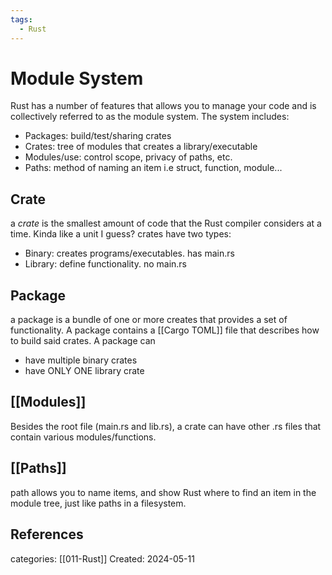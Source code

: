 ```yaml
---
tags:
  - Rust
---
```

# Module System
Rust has a number of features that allows you to manage your code and is collectively referred to as the module system. The system includes:
- Packages: build/test/sharing crates
- Crates: tree of modules that creates a library/executable
- Modules/use: control scope, privacy of paths, etc.
- Paths: method of naming an item i.e struct, function, module...

## Crate
a _crate_ is the smallest amount of code that the Rust compiler considers at a time. Kinda like a unit I guess?
crates have two types:
- Binary: creates programs/executables. has main.rs
- Library: define functionality. no main.rs

## Package
a package is a bundle of one or more creates that provides a set of functionality.
A package contains a [[Cargo TOML]] file that describes how to build said crates. 
A package can
- have multiple binary crates
- have ONLY ONE library crate

## [[Modules]]
Besides the root file (main.rs and lib.rs), a crate can have other .rs files that contain various modules/functions. 

## [[Paths]]
path allows you to name items, and show Rust where to find an item in the module tree, just like paths in a filesystem.


## References

categories: [[011-Rust]]
Created: 2024-05-11